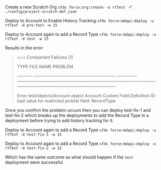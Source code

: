Create a new Scratch Org
`sfdx force:org:create -a rtTest -f ./config/project-scratch-def.json`

Deploy to Account to Enable History Tracking
`sfdx force:mdapi:deploy -u rtTest -d pre-test -w 15`

Deploy to Account again to add a Record Type
`sfdx force:mdapi:deploy -u rtTest -d test -w 15`

Results in the error

> === Component Failures [1]
>
> TYPE FILE NAME PROBLEM
>
> ───── ─────────────────────────── ─────── ───────────────────────────────────────────────────────────────────────────────
>
> Error test/objects/Account.object Account Custom Field Definition ID: bad value for restricted picklist field: RecordType

Once you confirm the problem occurs then you can deploy test-fix-1 and test-fix-2 which breaks up the deployments to add the Record Type in a deployment before trying to add history tracking for it.

Deploy to Account again to add a Record Type
`sfdx force:mdapi:deploy -u rtTest -d test-fix-1 -w 15`

Deploy to Account again to add a Record Type
`sfdx force:mdapi:deploy -u rtTest -d test-fix-2 -w 15`

Which has the same outcome as what should happen if the `test` deployment were successful.

